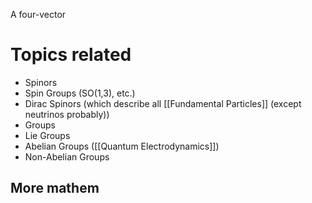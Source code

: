 A four-vector


# Topics related
- Spinors
- Spin Groups (SO(1,3), etc.)
- Dirac Spinors (which describe all [[Fundamental Particles]] (except neutrinos probably))
- Groups
- Lie Groups
- Abelian Groups ([[Quantum Electrodynamics]])
- Non-Abelian Groups

## More mathem